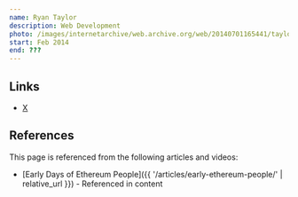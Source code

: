 ```yaml
---
name: Ryan Taylor
description: Web Development
photo: /images/internetarchive/web.archive.org/web/20140701165441/taylor-ryan.jpg
start: Feb 2014
end: ???
---
```


## Links
- [X](https://twitter.com/AdjyLeak)

## References

This page is referenced from the following articles and videos:

- [Early Days of Ethereum People]({{ '/articles/early-ethereum-people/' | relative_url }}) - Referenced in content